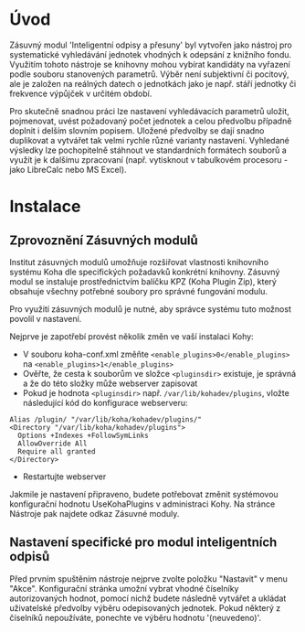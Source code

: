 # Úvod

Zásuvný modul 'Inteligentní odpisy a přesuny' byl vytvořen jako nástroj pro systematické vyhledávání jednotek vhodných k odepsání z knižního fondu. Využitím tohoto nástroje se knihovny mohou vybírat kandidáty na vyřazení podle souboru stanovených parametrů. Výběr není subjektivní či pocitový, ale je založen na reálných datech o jednotkách jako je např. stáří jednotky či frekvence výpůjček v určitém období.

Pro skutečně snadnou práci lze nastavení vyhledávacích parametrů uložit, pojmenovat, uvést požadovaný počet jednotek a celou předvolbu případně doplnit i delším slovním popisem. Uložené předvolby se dají snadno duplikovat a vytvářet tak velmi rychle různé varianty nastavení. Vyhledané výsledky lze pochopitelně stáhnout ve standardních formátech souborů a využít je k dalšímu zpracovaní (např. vytisknout v tabulkovém procesoru - jako LibreCalc nebo MS Excel).

# Instalace

## Zprovoznění Zásuvných modulů

Institut zásuvných modulů umožňuje rozšiřovat vlastnosti knihovního systému Koha dle specifických požadavků konkrétní knihovny. Zásuvný modul se instaluje prostřednictvím balíčku KPZ (Koha Plugin Zip), který obsahuje všechny potřebné soubory pro správné fungování modulu.

Pro využití zásuvných modulů je nutné, aby správce systému tuto možnost povolil v nastavení.

Nejprve je zapotřebí provést několik změn ve vaší instalaci Kohy:

* V souboru koha-conf.xml změňte `<enable_plugins>0</enable_plugins>` na `<enable_plugins>1</enable_plugins>`
* Ověřte, že cesta k souborům ve složce `<pluginsdir>` existuje, je správná a že do této složky může webserver zapisovat
* Pokud je hodnota `<pluginsdir>` např. `/var/lib/kohadev/plugins`, vložte následující kód do konfigurace webserveru:
```
Alias /plugin/ "/var/lib/koha/kohadev/plugins/"
<Directory "/var/lib/koha/kohadev/plugins">
  Options +Indexes +FollowSymLinks
  AllowOverride All
  Require all granted
</Directory>
```
* Restartujte webserver

Jakmile je nastavení připraveno, budete potřebovat změnit systémovou konfigurační hodnotu UseKohaPlugins v administraci Kohy. Na stránce Nástroje pak najdete odkaz Zásuvné moduly.

## Nastavení specifické pro modul inteligentních odpisů

Před prvním spuštěním nástroje nejprve zvolte položku "Nastavit" v menu "Akce". Konfigurační stránka umožní vybrat vhodné číselníky autorizovaných hodnot, pomocí nichž budete následně vytvářet a ukládat uživatelské předvolby výběru odepisovaných jednotek. Pokud některý z číselníků nepoužíváte, ponechte ve výběru hodnotu '(neuvedeno)'.
